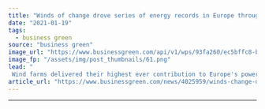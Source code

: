 ```yaml
---
title: "Winds of change drove series of energy records in Europe throughout 2020"
date: "2021-01-19"
tags: 
  - business green
source: "business green"
image_url: "https://www.businessgreen.com/api/v1/wps/93fa260/ec5bffc8-b5a9-45e1-9f48-5644fd45c239/4/Wind-turbines-992820568-185x114.png"
image_fp: "/assets/img/post_thumbnails/61.png"
lead: "
 Wind farms delivered their highest ever contribution to Europe's power mix as conventional coal and gas energy fell to a record low in Britain, according to new analysis from EnnAppSys ..."
article_url: "https://www.businessgreen.com/news/4025959/winds-change-drove-series-energy-records-europe-2020"
---
```


---
